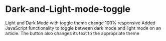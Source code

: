 # Dark-and-Light-mode-toggle
Light and Dark Mode with toggle theme change
100% responsive
Added JavaScript functionality to toggle between dark mode and light mode on an article. 
The button also changes its text to the appropriate theme
